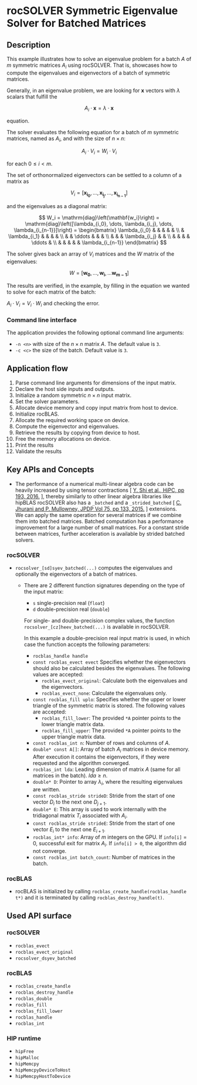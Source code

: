 # rocSOLVER Symmetric Eigenvalue Solver for Batched Matrices

## Description

This example illustrates how to solve an eigenvalue problem for a batch $A$ of $m$ symmetric matrices $A_i$ using rocSOLVER. That is, showcases how to compute the eigenvalues and eigenvectors of a batch of symmetric matrices.

Generally, in an eigenvalue problem, we are looking for $\mathbf{x}$ vectors with $\lambda$ scalars that fulfill the

$$
A_i \cdot \mathbf{x} = \lambda \cdot \mathbf{x}
$$

equation.

The solver evaluates the following equation for a batch of $m$ symmetric matrices, named as $A_i$, and with the size of $n \times n$:

$$A_i \cdot V_i = W_i \cdot V_i$$

for each $0 \leq i < m$.

The set of orthonormalized eigenvectors can be settled to a column of a matrix as

$$
V_i = \left[\mathbf{x_{i_0}}, \dots, \mathbf{x_{i_j}}, \dots, \mathbf{x_{i_{n-1}}}\right]
$$

and the eigenvalues as a diagonal matrix:

$$
W_i = \mathrm{diag}\left(\mathbf{w_i}\right) = \mathrm{diag}\left([\lambda_{i_0}, \dots, \lambda_{i_j}, \dots, \lambda_{i_{n-1}}]\right) =
\begin{bmatrix}
\lambda_{i_0} & & & & & \\ 
 & \lambda_{i_1} & & & & \\ 
 & & \ddots & & & \\ 
 & & & \lambda_{i_j} & & \\ 
 & & & & \ddots & \\ 
 & & & & & \lambda_{i_{n-1}}
\end{bmatrix}
$$

The solver gives back an array of $V_i$ matrices and the $W$ matrix of the eigenvalues:

$$
W = \left[\mathbf{w_0}, \dots, \mathbf{w_i}, \dots \mathbf{w_{m-1}}\right]
$$

The results are verified, in the example, by filling in the equation we wanted to solve for each matrix of the batch:

$A_i \cdot V_i = V_i \cdot W_i$
and checking the error.

### Command line interface

The application provides the following optional command line arguments:

- `-n <n>` with size of the $n \times n$ matrix $A$. The default value is `3`.
- `-c <c>` the size of the batch. Default value is `3`.

## Application flow

1. Parse command line arguments for dimensions of the input matrix.
2. Declare the host side inputs and outputs.
3. Initialize a random symmetric $n \times n$ input matrix.
4. Set the solver parameters.
5. Allocate device memory and copy input matrix from host to device.
6. Initialize rocBLAS.
7. Allocate the required working space on device.
8. Compute the eigenvector and eigenvalues.
9. Retrieve the results by copying from device to host.
10. Free the memory allocations on device.
11. Print the results
12. Validate the results

## Key APIs and Concepts
- The performance of a numerical multi-linear algebra code can be heavily increased by using tensor contractions [ [Y. Shi et al., HiPC, pp 193, 2016.](https://doi.org/10.1109/HiPC.2016.031) ], thereby similarly to other linear algebra libraries like hipBLAS rocSOLVER also has a `_batched` and a `_strided_batched` [ [C. Jhurani and P. Mullowney, JPDP Vol 75, pp 133, 2015.](https://doi.org/10.1016/j.jpdc.2014.09.003) ] extensions.<br/>
We can apply the same operation for several matrices if we combine them into batched matrices. Batched computation has a performance improvement for a large number of small matrices. For a constant stride between matrices, further acceleration is available by strided batched solvers.

### rocSOLVER

- `rocsolver_[sd]syev_batched(...)` computes the eigenvalues and optionally the eigenvectors of a batch of matrices.
  - There are 2 different function signatures depending on the type of the input matrix:
    - `s` single-precision real (`float`)
    - `d` double-precision real (`double`)

    For single- and double-precision complex values, the function `rocsolver_[cz]heev_batched(...)` is available in rocSOLVER.

    In this example a double-precision real input matrix is used, in which case the function accepts the following parameters:
    - `rocblas_handle handle`
    - `const rocblas_evect evect` Specifies whether the eigenvectors should also be calculated besides the eigenvalues. The following values are accepted:
      - `rocblas_evect_original`: Calculate both the eigenvalues and the eigenvectors.
      - `rocblas_evect_none`: Calculate the eigenvalues only.
    - `const rocblas_fill uplo`:  Specifies whether the upper or lower triangle of the symmetric matrix is stored. The following values are accepted:
      - `rocblas_fill_lower`: The provided `*A` pointer points to the lower triangle matrix data.
      - `rocblas_fill_upper`: The provided `*A` pointer points to the upper triangle matrix data.
    - `const rocblas_int n`: Number of rows and columns of $A$.
    - `double* const A[]`: Array of batch $A_i$ matrices in device memory. After execution it contains the eigenvectors, if they were requested and the algorithm converged.
    - `rocblas_int lda`: Leading dimension of matrix $A$ (same for all matrices in the batch). $lda \geq n$.
    - `double* D`:  Pointer to array $\lambda_i$, where the resulting eigenvalues are written.
    - `const rocblas_stride strideD`: Stride from the start of one vector $D_i$ to the next one $D_{j+1}$.
    - `double* E`: This array is used to work internally with the tridiagonal matrix $T_i$ associated with $A_i$.
    - `const rocblas_stride strideE`: Stride from the start of one vector $E_i$ to the next one $E_{i+1}$.
    - `rocblas_int* info`: Array of $m$ integers on the GPU. If `info[i]` = 0, successful exit for matrix $A_i$. If `info[i] > 0`, the algorithm did not converge.
    - `const rocblas_int batch_count`: Number of matrices in the batch.

### rocBLAS
- rocBLAS is initialized by calling `rocblas_create_handle(rocblas_handle t*)` and it is terminated by calling `rocblas_destroy_handle(t)`.

## Used API surface

### rocSOLVER

- `rocblas_evect`
- `rocblas_evect_original`
- `rocsolver_dsyev_batched`

### rocBLAS

- `rocblas_create_handle`
- `rocblas_destroy_handle`
- `rocblas_double`
- `rocblas_fill`
- `rocblas_fill_lower`
- `rocblas_handle`
- `rocblas_int`

### HIP runtime

- `hipFree`
- `hipMalloc`
- `hipMemcpy`
- `hipMemcpyDeviceToHost`
- `hipMemcpyHostToDevice`

